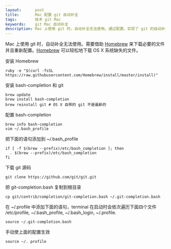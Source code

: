 ```yaml
---
layout:      post
title:       Mac 配置 git 自动补全
tags:        技术 git Mac
keywords:    git Mac 自动补全
description: Mac 上使用 git 时，自动补全无法使用。通过配置，实现了 git 的自动补全。
---
```


Mac 上使用 git 时，自动补全无法使用。需要借助 [Homebrew][Homebrew] 来下载必要的文件并且重新配置。[Homebrew] 可以轻松地下载 OS X 系统缺失的文件。

[Homebrew]: http://brew.sh/

安装 Homebrew

```
ruby -e "$(curl -fsSL https://raw.githubusercontent.com/Homebrew/install/master/install)"
```

安装 bash-completion 和 git

```
brew update
brew install bash-completion
brew reinstall git # OS X 自带的 git 不是最新的
```

配置 bash-completion

```
brew info bash-completion
vim ~/.bash_profile
```

把下面的语句添加到 ~/.bash_profile

```
if [ -f $(brew --prefix)/etc/bash_completion ]; then
  . $(brew --prefix)/etc/bash_completion
fi
```

下载 git 源码


```
git clone https://github.com/git/git.git
```

把 git-completion.bash 复制到根目录

```
cp git/contrib/completion/git-completion.bash ~/.git-completion.bash
```

在 ~/.profile 中添加下面的语句，terminal 在启动时会依次遍历下面四个文件 /etc/profile, ~/.bash_profile, ~/.bash_login, ~/.profile.

```
source ~/.git-completion.bash
```

手动使上面的配置生效

```
source ~/. profile
```
